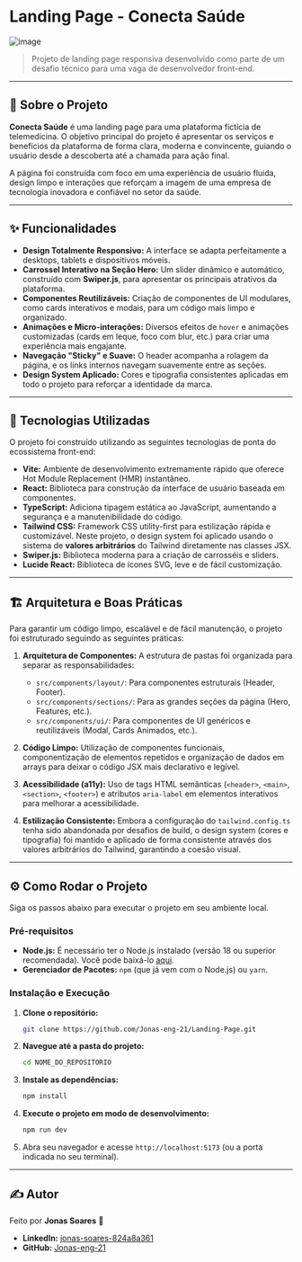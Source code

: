 # Landing Page - Conecta Saúde

![image](https://github.com/user-attachments/assets/89e3e657-b294-48a5-b20e-69da9e2de57f)


> Projeto de landing page responsiva desenvolvido como parte de um desafio técnico para uma vaga de desenvolvedor front-end.

---

## 📄 Sobre o Projeto

**Conecta Saúde** é uma landing page para uma plataforma fictícia de telemedicina. O objetivo principal do projeto é apresentar os serviços e benefícios da plataforma de forma clara, moderna e convincente, guiando o usuário desde a descoberta até a chamada para ação final.

A página foi construída com foco em uma experiência de usuário fluida, design limpo e interações que reforçam a imagem de uma empresa de tecnologia inovadora e confiável no setor da saúde.

---

## ✨ Funcionalidades

- **Design Totalmente Responsivo:** A interface se adapta perfeitamente a desktops, tablets e dispositivos móveis.
- **Carrossel Interativo na Seção Hero:** Um slider dinâmico e automático, construído com **Swiper.js**, para apresentar os principais atrativos da plataforma.
- **Componentes Reutilizáveis:** Criação de componentes de UI modulares, como cards interativos e modais, para um código mais limpo e organizado.
- **Animações e Micro-interações:** Diversos efeitos de `hover` e animações customizadas (cards em leque, foco com blur, etc.) para criar uma experiência mais engajante.
- **Navegação "Sticky" e Suave:** O header acompanha a rolagem da página, e os links internos navegam suavemente entre as seções.
- **Design System Aplicado:** Cores e tipografia consistentes aplicadas em todo o projeto para reforçar a identidade da marca.

---

## 🚀 Tecnologias Utilizadas

O projeto foi construído utilizando as seguintes tecnologias de ponta do ecossistema front-end:

- **Vite:** Ambiente de desenvolvimento extremamente rápido que oferece Hot Module Replacement (HMR) instantâneo.
- **React:** Biblioteca para construção da interface de usuário baseada em componentes.
- **TypeScript:** Adiciona tipagem estática ao JavaScript, aumentando a segurança e a manutenibilidade do código.
- **Tailwind CSS:** Framework CSS utility-first para estilização rápida e customizável. Neste projeto, o design system foi aplicado usando o sistema de **valores arbitrários** do Tailwind diretamente nas classes JSX.
- **Swiper.js:** Biblioteca moderna para a criação de carrosséis e sliders.
- **Lucide React:** Biblioteca de ícones SVG, leve e de fácil customização.

---

## 🏗️ Arquitetura e Boas Práticas

Para garantir um código limpo, escalável e de fácil manutenção, o projeto foi estruturado seguindo as seguintes práticas:

1.  **Arquitetura de Componentes:** A estrutura de pastas foi organizada para separar as responsabilidades:
    - `src/components/layout/`: Para componentes estruturais (Header, Footer).
    - `src/components/sections/`: Para as grandes seções da página (Hero, Features, etc.).
    - `src/components/ui/`: Para componentes de UI genéricos e reutilizáveis (Modal, Cards Animados, etc.).

2.  **Código Limpo:** Utilização de componentes funcionais, componentização de elementos repetidos e organização de dados em arrays para deixar o código JSX mais declarativo e legível.

3.  **Acessibilidade (a11y):** Uso de tags HTML semânticas (`<header>`, `<main>`, `<section>`, `<footer>`) e atributos `aria-label` em elementos interativos para melhorar a acessibilidade.

4.  **Estilização Consistente:** Embora a configuração do `tailwind.config.ts` tenha sido abandonada por desafios de build, o design system (cores e tipografia) foi mantido e aplicado de forma consistente através dos valores arbitrários do Tailwind, garantindo a coesão visual.

---

## ⚙️ Como Rodar o Projeto

Siga os passos abaixo para executar o projeto em seu ambiente local.

### Pré-requisitos

- **Node.js:** É necessário ter o Node.js instalado (versão 18 ou superior recomendada). Você pode baixá-lo [aqui](https://nodejs.org/).
- **Gerenciador de Pacotes:** `npm` (que já vem com o Node.js) ou `yarn`.

### Instalação e Execução

1.  **Clone o repositório:**
    ```bash
    git clone https://github.com/Jonas-eng-21/Landing-Page.git
    ```

2.  **Navegue até a pasta do projeto:**
    ```bash
    cd NOME_DO_REPOSITORIO
    ```

3.  **Instale as dependências:**
    ```bash
    npm install
    ```

4.  **Execute o projeto em modo de desenvolvimento:**
    ```bash
    npm run dev
    ```

5.  Abra seu navegador e acesse `http://localhost:5173` (ou a porta indicada no seu terminal).

---

## ✍️ Autor

Feito por **Jonas Soares** 👋

- **LinkedIn:** [jonas-soares-824a8a361](https://www.linkedin.com/in/jonas-soares-824a8a361/)
- **GitHub:** [Jonas-eng-21](https://github.com/Jonas-eng-21)
